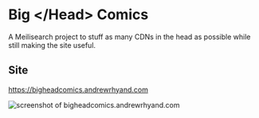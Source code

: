 # Big &lt;/Head&gt; Comics

A Meilisearch project to stuff as many CDNs in the head as possible while still making the site useful.

## Site

https://bigheadcomics.andrewrhyand.com

![screenshot of bigheadcomics.andrewrhyand.com](https://bigheadcomics.andrewrhyand.com/bigheadcomics-screenshot.jpg)
